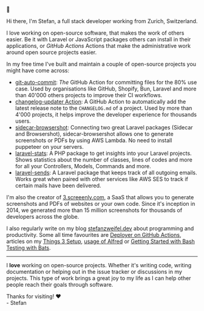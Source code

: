 👋

Hi there, I'm Stefan, a full stack developer working from Zurich, Switzerland.

I love working on open-source software, that makes the work of others easier. Be it with Laravel or JavaScript packages others can install in their applications, or _GitHub Actions_ Actions that make the administrative work around open source projects easier. 

In my free time I've built and maintain a couple of open-source projects you might have come across:

- [git-auto-commit](https://github.com/stefanzweifel/git-auto-commit-action): *The* GitHub Action for committing files for the 80% use case. Used by organisations like GitHub, Shopify, Bun, Laravel and more than 40'000 others projects to improve their CI workflows.
- [changelog-updater Action](https://github.com/stefanzweifel/changelog-updater-action): A GitHub Action to automatically add the latest release note to the `CHANGELOG.md` of a project. Used by more than 4'000 projects, it helps improve the developer experience for thousands users.
- [sidecar-browsershot](https://github.com/stefanzweifel/sidecar-browsershot): Connecting two great Laravel packages (Sidecar and Browsershot), sidecar-browsershot allows one to generate screenshots or PDFs by using AWS Lambda. No need to install puppeteer on your servers.
- [laravel-stats](https://github.com/stefanzweifel/laravel-stats): A PHP package to get insights into your Laravel projects. Shows statistics about the number of classes, lines of codes and more for all your Controllers, Models, Commands and more.
- [laravel-sends](https://github.com/stefanzweifel/laravel-sends): A Laravel package that keeps track of all outgoing emails. Works great when paired with other services like AWS SES to track if certain mails have been delivered.

I'm also the creator of [3.screeenly.com](https://3.screeenly.com/), a SaaS that allows you to generate screenshots and PDFs of websites or your own code. Since it's inception in 2014, we generated more than 15 million screenshots for thousands of developers across the globe.

I also regularly write on my blog [stefanzweifel.dev](http://stefanzweifel.dev/) about programming and productivity. Some all time favourites are [Deployer on GitHub Actions](https://stefanzweifel.dev/posts/2021/05/24/deployer-on-github-actions), articles on my [Things 3 Setup](https://stefanzweifel.dev/posts/2022/12/18/my-updated-things-3-setup), [usage of Alfred](https://stefanzweifel.dev/posts/2021/02/03/my-alfred-setup) or [Getting Started with Bash Testing with Bats](https://stefanzweifel.dev/posts/2020/12/22/getting-started-with-bash-testing-with-bats).

---

I **love** working on open-source projects. Whether it's writing code, writing documentation or helping out in the issue tracker or discussions in my projects. This type of work brings a great joy to my life as I can help other people reach their goals through software.

Thanks for visiting! ❤️   
\- Stefan
